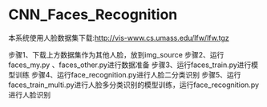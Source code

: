 # CNN_Faces_Recognition 

本系统使用人脸数据集下载:http://vis-www.cs.umass.edu/lfw/lfw.tgz

步骤1、下载上方数据集作为其他人脸，放到img_source
步骤2、运行faces_my.py 、faces_other.py进行数据准备
步骤3、运行faces_train.py进行模型训练
步骤4、运行face_recognition.py进行人脸二分类识别
步骤5、运行faces_train_multi.py进行人脸多分类识别的模型训练，运行face_recognition.py进行人脸识别



